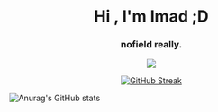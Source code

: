 <h1 align="center" >Hi , I'm Imad ;D</h1>
<h3 align="center" >nofield really.</h3>

<p align="center"> <img src="https://komarev.com/ghpvc/?username=nof1eld&label=Visitors&color=0396CC&style=flat-square" /> </p>



<p align="center"> <a href="https://git.io/streak-stats"><img src="https://github-readme-streak-stats-nine-fawn.vercel.app?user=nof1eld&theme=black-ice&hide_border=true&card_width=700" alt="GitHub Streak" /></a></p>

![Anurag's GitHub stats](https://github-readme-stats.vercel.app/api?username=nof1eld&show_icons=true&theme=react)